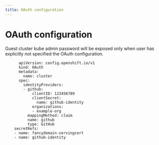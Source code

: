 ```yaml
---
title: OAuth configuration
---
```


# OAuth configuration
Guest cluster kube admin password will be exposed only when user has explicitly not specified the OAuth configuration.



```
      apiVersion: config.openshift.io/v1
      kind: OAuth
      metadata:
        name: cluster
      spec:
        identityProviders:
        - github:
            clientID: 123456789
            clientSecret:
              name: github-identity
            organizations:
            - example-org
          mappingMethod: claim
          name: github
          type: GitHub
    secretRefs:
    - name: fancydomain-servingcert
    - name: github-identity
```

